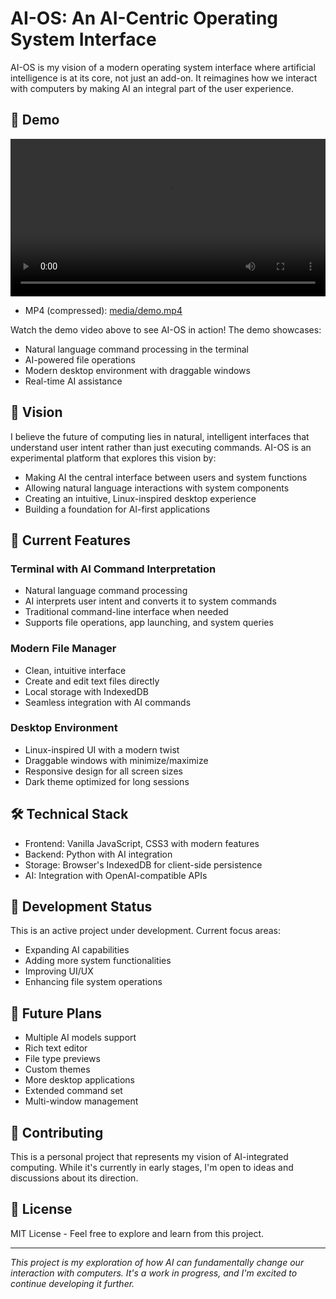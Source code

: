 # AI-OS: An AI-Centric Operating System Interface

AI-OS is my vision of a modern operating system interface where artificial intelligence is at its core, not just an add-on. It reimagines how we interact with computers by making AI an integral part of the user experience.

## 🎥 Demo

<video src="media/demo.mp4" controls width="720" poster="" style="max-width: 100%; height: auto;">
  Your browser does not support the video tag. You can download the video here: <a href="media/demo.mp4">media/demo_compressed.mp4</a>.
</video>

- MP4 (compressed): [media/demo.mp4](media/demo.mp4)

Watch the demo video above to see AI-OS in action! The demo showcases:
- Natural language command processing in the terminal
- AI-powered file operations
- Modern desktop environment with draggable windows
- Real-time AI assistance

## 🌟 Vision

I believe the future of computing lies in natural, intelligent interfaces that understand user intent rather than just executing commands. AI-OS is an experimental platform that explores this vision by:

- Making AI the central interface between users and system functions
- Allowing natural language interactions with system components
- Creating an intuitive, Linux-inspired desktop experience
- Building a foundation for AI-first applications

## 🚀 Current Features

### Terminal with AI Command Interpretation
- Natural language command processing
- AI interprets user intent and converts it to system commands
- Traditional command-line interface when needed
- Supports file operations, app launching, and system queries

### Modern File Manager
- Clean, intuitive interface
- Create and edit text files directly
- Local storage with IndexedDB
- Seamless integration with AI commands

### Desktop Environment
- Linux-inspired UI with a modern twist
- Draggable windows with minimize/maximize
- Responsive design for all screen sizes
- Dark theme optimized for long sessions

## 🛠 Technical Stack

- Frontend: Vanilla JavaScript, CSS3 with modern features
- Backend: Python with AI integration
- Storage: Browser's IndexedDB for client-side persistence
- AI: Integration with OpenAI-compatible APIs

## 🔄 Development Status

This is an active project under development. Current focus areas:
- Expanding AI capabilities
- Adding more system functionalities
- Improving UI/UX
- Enhancing file system operations

## 🎯 Future Plans

- Multiple AI models support
- Rich text editor
- File type previews
- Custom themes
- More desktop applications
- Extended command set
- Multi-window management

## 🤝 Contributing

This is a personal project that represents my vision of AI-integrated computing. While it's currently in early stages, I'm open to ideas and discussions about its direction.

## 📝 License

MIT License - Feel free to explore and learn from this project.

---

*This project is my exploration of how AI can fundamentally change our interaction with computers. It's a work in progress, and I'm excited to continue developing it further.*